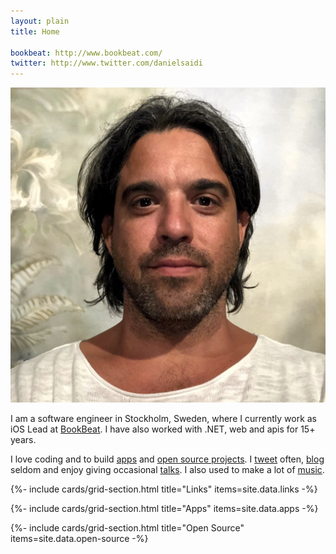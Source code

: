 ```yaml
---
layout: plain
title: Home

bookbeat: http://www.bookbeat.com/
twitter: http://www.twitter.com/danielsaidi
---
```


<div class="home">
  <main class="page-content" aria-label="Content">
    <div class="wrapper">
      <section class="me">
        <div>
          <img class="avatar" src="/assets/avatar.jpg" alt="Daniel Saidi" />
        </div>
        <section class="card">
          <p>
            I am a software engineer in Stockholm, Sweden, where I currently work as iOS Lead at <a href="{{page.bookbeat}}">BookBeat</a>. I have also worked with .NET, web and apis for 15+ years.
          </p>
          <p>
            I love coding and to build <a href="apps">apps</a> and <a href="open-source">open source projects</a>. I <a href="{{page.twitter}}">tweet</a> often, <a href="blog">blog</a> seldom and enjoy giving occasional <a href="talks">talks</a>. I also used to make a lot of <a href="music">music</a>.
          </p>
        </section>
      </section>
    </div>
  </main>

  <a name="links"></a>
  {%- include cards/grid-section.html title="Links" items=site.data.links -%}

  <a name="apps"></a>
  {%- include cards/grid-section.html title="Apps" items=site.data.apps -%}

  <a name="open-source"></a>
  {%- include cards/grid-section.html title="Open Source" items=site.data.open-source -%}
</div>